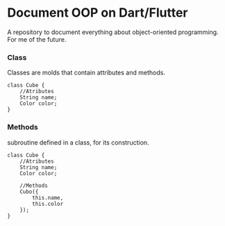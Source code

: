 # Document OOP on Dart/Flutter

A repository to document everything about object-oriented programming. For me of the future.

### Class
Classes are molds that contain attributes and methods.

    class Cube {
        //Atributes
        String name;
        Color color;
    }

### Methods
subroutine defined in a class, for its construction.

    class Cube {
        //Atributes
        String name;
        Color color;
        
        //Methods
        Cubo({
            this.name,
            this.color
        });
    }